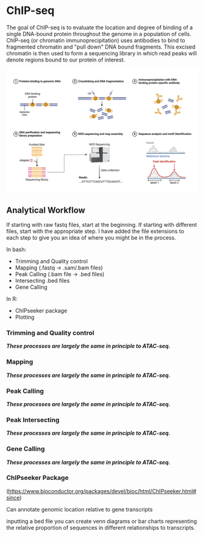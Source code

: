 # ChIP-seq

The goal of ChIP-seq is to evaluate the location and degree of binding of a single DNA-bound protein throughout the genome in a population of cells. ChIP-seq (or chromatin immunoprecipitation) uses antibodies to bind to fragmented chromatin and "pull down" DNA bound fragments. This excised chromatin is then used to form a sequencing library in which read peaks will denote regions bound to our protein of interest.

![image](../images/ChIPsequencing.png)

## Analytical Workflow
If starting with raw fastq files, start at the beginning. If starting with different files, start with the appropriate step. I have added the file extensions to each step to give you an idea of where you might be in the process.

In bash:
* Trimming and Quality control
* Mapping (.fastq &rarr; .sam/.bam files)
* Peak Calling (.bam file &rarr; .bed files)
* Intersecting .bed files
* Gene Calling

In R:
* ChIPseeker package
* Plotting

### Trimming and Quality control

***These processes are largely the same in principle to ATAC-seq.***

### Mapping

***These processes are largely the same in principle to ATAC-seq.***

### Peak Calling

***These processes are largely the same in principle to ATAC-seq.***

### Peak Intersecting

***These processes are largely the same in principle to ATAC-seq.***

### Gene Calling

***These processes are largely the same in principle to ATAC-seq.***

### ChIPseeker Package

(https://www.bioconductor.org/packages/devel/bioc/html/ChIPseeker.html#since)

Can annotate genomic location relative to gene transcripts

inputting a bed file you can create venn diagrams or bar charts representing the relative proportion of sequences in different relationships to transcripts.
